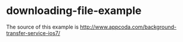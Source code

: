 # downloading-file-example

The source of this example is http://www.appcoda.com/background-transfer-service-ios7/
